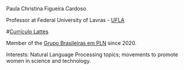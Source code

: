 Paula Christina Figueira Cardoso

Professor at Federal University of Lavras - [UFLA](https://ufla.br/)

#[Currículo Lattes](http://lattes.cnpq.br/6705099195321243)

Member of the [Grupo Brasileiras em PLN](https://sites.google.com/view/brasileiras-pln/) since 2020.

Interests: Natural Language Processing topics; movements to promote women in science and technology.
